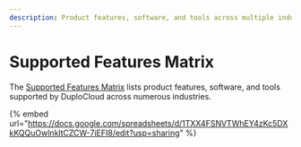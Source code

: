 ```yaml
---
description: Product features, software, and tools across multiple industries
---
```


# Supported Features Matrix

The [Supported Features Matrix](https://docs.google.com/spreadsheets/d/1TXX4FSNVTWhEY4zKc5DXkKQQuOwlnkltCZCW-7iEFI8/edit?usp=sharing) lists product features, software, and tools supported by DuploCloud across numerous industries.

{% embed url="https://docs.google.com/spreadsheets/d/1TXX4FSNVTWhEY4zKc5DXkKQQuOwlnkltCZCW-7iEFI8/edit?usp=sharing" %}
